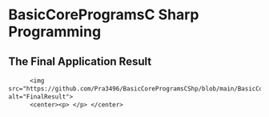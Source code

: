 # BasicCoreProgramsC Sharp Programming
<html>  
  <head>  
    <h2>The Final Application Result</h2>
 </head>  
  <body>  
    
          <img src="https://github.com/Pra3496/BasicCoreProgramsCShp/blob/main/BasicCore.PNG" alt="FinalResult">
          <center><p> </p> </center>
   
  </body>  
</html>    
